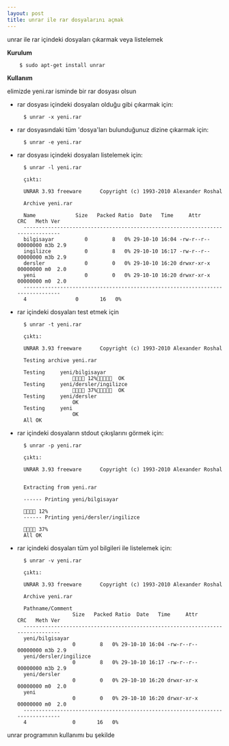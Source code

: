 ```yaml
---
layout: post
title: unrar ile rar dosyalarını açmak
---
```


unrar ile rar içindeki dosyaları çıkarmak veya listelemek

**Kurulum**

        $ sudo apt-get install unrar

**Kullanım**

elimizde yeni.rar isminde bir rar dosyası olsun

- rar dosyası içindeki dosyaları olduğu gibi çıkarmak için:

        $ unrar -x yeni.rar

- rar dosyasındaki tüm 'dosya'ları bulunduğunuz dizine çıkarmak için:

        $ unrar -e yeni.rar

- rar dosyası içindeki dosyaları listelemek için:

        $ unrar -l yeni.rar

        çıktı:

        UNRAR 3.93 freeware      Copyright (c) 1993-2010 Alexander Roshal

        Archive yeni.rar

        Name             Size   Packed Ratio  Date   Time     Attr      CRC   Meth Ver
        -------------------------------------------------------------------------------
        bilgisayar          0        8   0% 29-10-10 16:04 -rw-r--r-- 00000000 m3b 2.9
        ingilizce           0        8   0% 29-10-10 16:17 -rw-r--r-- 00000000 m3b 2.9
        dersler             0        0   0% 29-10-10 16:20 drwxr-xr-x 00000000 m0  2.0
        yeni                0        0   0% 29-10-10 16:20 drwxr-xr-x 00000000 m0  2.0
        -------------------------------------------------------------------------------
        4                0       16   0%

- rar içindeki dosyaları test etmek için

        $ unrar -t yeni.rar

        çıktı:

        UNRAR 3.93 freeware      Copyright (c) 1993-2010 Alexander Roshal

        Testing archive yeni.rar

        Testing     yeni/bilgisayar
                         12%  OK
        Testing     yeni/dersler/ingilizce
                         37%  OK
        Testing     yeni/dersler
                        OK
        Testing     yeni
                        OK
        All OK

- rar içindeki dosyaların stdout çıkışlarını görmek için:

        $ unrar -p yeni.rar

        çıktı:

        UNRAR 3.93 freeware      Copyright (c) 1993-2010 Alexander Roshal


        Extracting from yeni.rar

        ------ Printing yeni/bilgisayar

         12%
        ------ Printing yeni/dersler/ingilizce

         37%
        All OK

- rar içindeki dosyaları tüm yol bilgileri ile listelemek için:

        $ unrar -v yeni.rar

        çıktı:

        UNRAR 3.93 freeware      Copyright (c) 1993-2010 Alexander Roshal

        Archive yeni.rar

        Pathname/Comment
                        Size   Packed Ratio  Date   Time     Attr      CRC   Meth Ver
        -------------------------------------------------------------------------------
        yeni/bilgisayar
                        0        8   0% 29-10-10 16:04 -rw-r--r-- 00000000 m3b 2.9
        yeni/dersler/ingilizce
                        0        8   0% 29-10-10 16:17 -rw-r--r-- 00000000 m3b 2.9
        yeni/dersler
                        0        0   0% 29-10-10 16:20 drwxr-xr-x 00000000 m0  2.0
        yeni
                        0        0   0% 29-10-10 16:20 drwxr-xr-x 00000000 m0  2.0
        -------------------------------------------------------------------------------
        4               0       16   0%


unrar programının kullanımı bu şekilde

